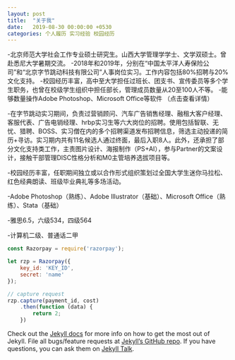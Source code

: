 ```yaml
---
layout: post
title:  "关于我"
date:   2019-08-30 00:00:00 +0530
categories: 个人履历 实习经验 校园经历
---
```

-北京师范大学社会工作专业硕士研究生。山西大学管理学学士、文学双硕士。曾赴悉尼大学暑期交流。
-2018年和2019年，分别在“中国太平洋人寿保险公司”和“北京字节跳动科技有限公司”人事岗位实习。工作内容包括80%招聘与20%文化支持。
-校园经历丰富，高中至大学担任过班长、团支书、宣传委员等多个学生职务，也曾在校级学生组织中担任部长，管理成员数量从20至100人不等。
-能够数量操作Adobe Photoshop、Microsoft Office等软件
（点击查看详情）

-在字节跳动实习期间，负责过营销顾问、汽车广告销售经理、融租大客户经理、客服代表、广告电销经理、hrbp实习生等六大岗位的招聘。使用包括智联、无忧、猎聘、BOSS、实习僧在内的多个招聘渠道发布招聘信息，筛选主动投递的简历+寻访。实习期内共有11名候选人通过终面，最后入职8人。此外，还承担了部分文化支持类工作，主责图片设计、海报制作（PS+AI），参与Partner的文案设计，接触干部管理DISC性格分析和M0主管培养选拔项目等。
 
-校园经历丰富，任职期间独立或以合作形式组织策划过全国大学生迷你马拉松、红色经典朗读、班级毕业典礼等多场活动。

-Adobe Photoshop（熟练）、Adobe Illustrator（基础）、Microsoft Office（熟练）、Stata（基础）

-雅思6.5，六级534，四级564

-计算机二级、普通话二甲

```javascript
const Razorpay = require('razorpay');

let rzp = Razorpay({
	key_id: 'KEY_ID',
	secret: 'name'
});

// capture request
rzp.capture(payment_id, cost)
	.then(function (data) {
		return 2;
	})
```

Check out the [Jekyll docs][jekyll-docs] for more info on how to get the most out of Jekyll. File all bugs/feature requests at [Jekyll’s GitHub repo][jekyll-gh]. If you have questions, you can ask them on [Jekyll Talk][jekyll-talk].

[jekyll-docs]: https://jekyllrb.com/docs/home
[jekyll-gh]:   https://github.com/jekyll/jekyll
[jekyll-talk]: https://talk.jekyllrb.com/
